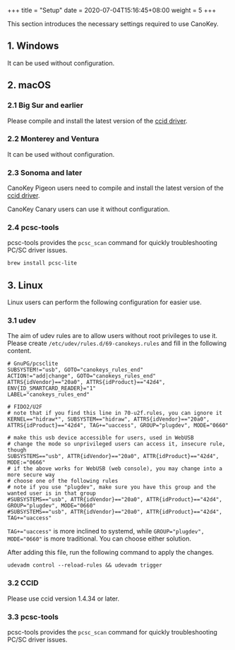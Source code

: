 +++
title = "Setup"
date =  2020-07-04T15:16:45+08:00
weight = 5
+++

This section introduces the necessary settings required to use CanoKey.

## 1. Windows

It can be used without configuration.

## 2. macOS

### 2.1 Big Sur and earlier

Please compile and install the latest version of the [ccid driver](https://ccid.apdu.fr/).

### 2.2 Monterey and Ventura

It can be used without configuration.

### 2.3 Sonoma and later

CanoKey Pigeon users need to compile and install the latest version of the [ccid driver](https://ccid.apdu.fr/).

CanoKey Canary users can use it without configuration.

### 2.4 pcsc-tools

pcsc-tools provides the `pcsc_scan` command for quickly troubleshooting PC/SC driver issues.

```sh
brew install pcsc-lite
```

## 3. Linux

Linux users can perform the following configuration for easier use.

### 3.1 udev

The aim of udev rules are to allow users without root privileges to use it. Please create `/etc/udev/rules.d/69-canokeys.rules` and fill in the following content.

```
# GnuPG/pcsclite
SUBSYSTEM!="usb", GOTO="canokeys_rules_end"
ACTION!="add|change", GOTO="canokeys_rules_end"
ATTRS{idVendor}=="20a0", ATTRS{idProduct}=="42d4", ENV{ID_SMARTCARD_READER}="1"
LABEL="canokeys_rules_end"

# FIDO2/U2F
# note that if you find this line in 70-u2f.rules, you can ignore it
KERNEL=="hidraw*", SUBSYSTEM=="hidraw", ATTRS{idVendor}=="20a0", ATTRS{idProduct}=="42d4", TAG+="uaccess", GROUP="plugdev", MODE="0660"

# make this usb device accessible for users, used in WebUSB
# change the mode so unprivileged users can access it, insecure rule, though
SUBSYSTEMS=="usb", ATTR{idVendor}=="20a0", ATTR{idProduct}=="42d4", MODE:="0666"
# if the above works for WebUSB (web console), you may change into a more secure way
# choose one of the following rules
# note if you use "plugdev", make sure you have this group and the wanted user is in that group
#SUBSYSTEMS=="usb", ATTR{idVendor}=="20a0", ATTR{idProduct}=="42d4", GROUP="plugdev", MODE="0660"
#SUBSYSTEMS=="usb", ATTR{idVendor}=="20a0", ATTR{idProduct}=="42d4", TAG+="uaccess"
```

`TAG+="uaccess"` is more inclined to systemd, while `GROUP="plugdev", MODE="0660"` is more traditional. You can choose either solution.

After adding this file, run the following command to apply the changes.

```
udevadm control --reload-rules && udevadm trigger
```

### 3.2 CCID

Please use ccid version 1.4.34 or later.

### 3.3 pcsc-tools

pcsc-tools provides the `pcsc_scan` command for quickly troubleshooting PC/SC driver issues.